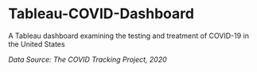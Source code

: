 # Tableau-COVID-Dashboard
A Tableau dashboard examining the testing and treatment of COVID-19 in the United States

*Data Source: The COVID Tracking Project, 2020*
